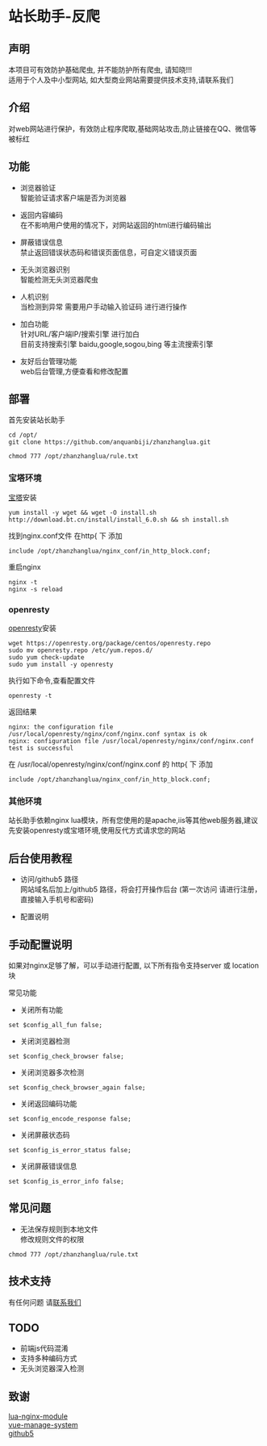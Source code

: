 # 站长助手-反爬 

## 声明 
本项目可有效防护基础爬虫, 并不能防护所有爬虫, 请知晓!!!   
适用于个人及中小型网站, 如大型商业网站需要提供技术支持,请联系我们   


## 介绍 
对web网站进行保护，有效防止程序爬取,基础网站攻击,防止链接在QQ、微信等被标红 

## 功能

- 浏览器验证  
智能验证请求客户端是否为浏览器  
- 返回内容编码  
在不影响用户使用的情况下，对网站返回的html进行编码输出 
- 屏蔽错误信息  
禁止返回错误状态码和错误页面信息，可自定义错误页面
- 无头浏览器识别  
智能检测无头浏览器爬虫       
- 人机识别  
当检测到异常 需要用户手动输入验证码 进行进行操作  
- 加白功能  
针对URL/客户端IP/搜索引擎 进行加白   
目前支持搜索引擎 baidu,google,sogou,bing 等主流搜索引擎 

- 友好后台管理功能  
web后台管理,方便查看和修改配置  


## 部署  

首先安装站长助手  
```
cd /opt/
git clone https://github.com/anquanbiji/zhanzhanglua.git 

chmod 777 /opt/zhanzhanglua/rule.txt  
``` 



### 宝塔环境 

[宝塔](https://www.bt.cn/download/linux.html)安装   
```
yum install -y wget && wget -O install.sh http://download.bt.cn/install/install_6.0.sh && sh install.sh
```

找到nginx.conf文件  在http{ 下 添加 

```
include /opt/zhanzhanglua/nginx_conf/in_http_block.conf;
```

重启nginx 
```
nginx -t 
nginx -s reload  
```
### openresty 

[openresty](https://openresty.org/cn/linux-packages.html)安装  
```
wget https://openresty.org/package/centos/openresty.repo
sudo mv openresty.repo /etc/yum.repos.d/
sudo yum check-update
sudo yum install -y openresty
```



执行如下命令,查看配置文件 
```
openresty -t 
```
返回结果 
```
nginx: the configuration file /usr/local/openresty/nginx/conf/nginx.conf syntax is ok
nginx: configuration file /usr/local/openresty/nginx/conf/nginx.conf test is successful
```

在 /usr/local/openresty/nginx/conf/nginx.conf  的 http{ 下 添加  
```
include /opt/zhanzhanglua/nginx_conf/in_http_block.conf;
```


### 其他环境 
站长助手依赖nginx lua模块，所有您使用的是apache,iis等其他web服务器,建议先安装openresty或宝塔环境,使用反代方式请求您的网站 


## 后台使用教程

- 访问/github5 路径   
网站域名后加上/github5 路径，将会打开操作后台 (第一次访问 请进行注册，直接输入手机号和密码)   

- 配置说明  

## 手动配置说明
如果对nginx足够了解，可以手动进行配置, 以下所有指令支持server 或 location 块

常见功能  

- 关闭所有功能 

```
set $config_all_fun false; 
```

- 关闭浏览器检测  
```
set $config_check_browser false; 
```

- 关闭浏览器多次检测 

```
set $config_check_browser_again false; 
```
 
- 关闭返回编码功能  
```
set $config_encode_response false;
```

- 关闭屏蔽状态码 
```
set $config_is_error_status false;
```

- 关闭屏蔽错误信息  
```
set $config_is_error_info false;
```

## 常见问题 

- 无法保存规则到本地文件  
修改规则文件的权限  
```
chmod 777 /opt/zhanzhanglua/rule.txt  
```

## 技术支持

有任何问题 请[联系我们](https://support.qq.com/products/352799)

## TODO 
- 前端js代码混淆  
- 支持多种编码方式  
- 无头浏览器深入检测  

## 致谢 

[lua-nginx-module](https://github.com/openresty/lua-nginx-module)    
[vue-manage-system](https://github.com/lin-xin/vue-manage-system)   
[github5](http://github5.com)  